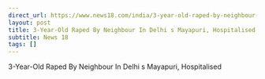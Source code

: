 ```yaml
---
direct_url: https://www.news18.com/india/3-year-old-raped-by-neighbour-delhi-mayapuri-minor-rape-case-9444000.html
layout: post
title: 3-Year-Old Raped By Neighbour In Delhi s Mayapuri, Hospitalised
subtitle: News 18
tags: []
---
```


3-Year-Old Raped By Neighbour In Delhi s Mayapuri, Hospitalised
